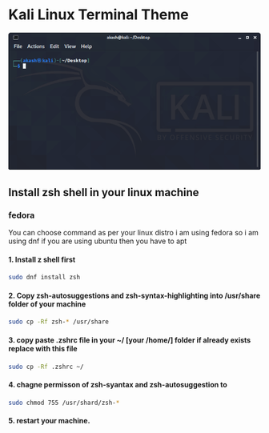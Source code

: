 # Kali Linux Terminal Theme

![Kali Terminal](kali-linux-terminal.png)

## Install zsh shell in your linux machine

### fedora
You can choose command as per your linux distro i am using fedora so i am using dnf if you are using ubuntu then you have to apt 

#### 1. Install z shell first
  ```bash
  sudo dnf install zsh
   ```
#### 2. Copy zsh-autosuggestions and zsh-syntax-highlighting into /usr/share folder of your machine
   ```bash
   sudo cp -Rf zsh-* /usr/share
   ```
#### 3. copy paste .zshrc file in your ~/ [your /home/] folder if already exists replace with this file
   ```bash
   sudo cp -Rf .zshrc ~/
   ```
#### 4. chagne permisson of zsh-syantax and zsh-autosuggestion to
   ```bash
   sudo chmod 755 /usr/shard/zsh-*
   ```
#### 5. restart your machine.

